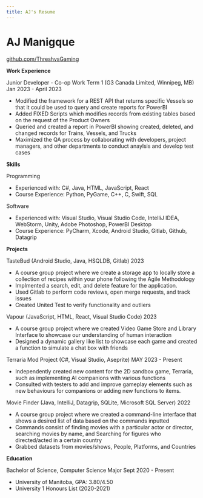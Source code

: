 ```yaml
---
title: AJ's Resume
---
```



AJ Manigque
===========

[github.com/ThreshvsGaming](https://github.com/ThreshvsGaming)

**Work Experience**

Junior Developer - Co-op Work Term 1 (G3 Canada Limited, Winnipeg, MB) Jan 2023 - April 2023

*   Modified the framework for a REST API that returns specific Vessels so that it could be used to query and create reports for PowerBI
*   Added FIXED Scripts which modifies records from existing tables based on the request of the Product Owners
*   Queried and created a report in PowerBI showing created, deleted, and changed records for Trains, Vessels, and Trucks
*   Maximized the QA process by collaborating with developers, project managers, and other departments to conduct anaylsis and develop test cases

**Skills**

Programming

*   Experienced with: C#, Java, HTML, JavaScript, React
*   Course Experience: Python, PyGame, C++, C, Swift, SQL

Software

*   Experienced with: Visual Studio, Visual Studio Code, IntelliJ IDEA, WebStorm, Unity, Adobe Photoshop, PowerBI Desktop
*   Course Experience: PyCharm, Xcode, Android Studio, Gitlab, Github, Datagrip

**Projects**

TasteBud (Android Studio, Java, HSQLDB, Gitlab) 2023

*   A course group project where we create a storage app to locally store a collection of recipes within your phone following the Agile Methodology
*   Implmented a search, edit, and delete feature for the application.
*   Used Gitlab to perform code reviews, open merge requests, and track issues
*   Created United Test to verify functionality and outliers

Vapour (JavaScript, HTML, React, Visual Studio Code) 2023

*   A course group project where we created Video Game Store and Library Interface to showcase our understanding of human interaction
*   Designed a dynamic gallery like list to showcase each game and created a function to simulate a chat box with friends

Terraria Mod Project (C#, Visual Studio, Aseprite) MAY 2023 - Present

*   Independently created new content for the 2D sandbox game, Terraria, such as implementing AI companions with various functions
*   Consulted with testers to add and improve gameplay elements such as new behaviours for companions or adding new functions to items.

Movie Finder (Java, IntelliJ, Datagrip, SQLite, Microsoft SQL Server) 2022

*   A course group project where we created a command-line interface that shows a desired list of data based on the commands inputted
*   Commands consist of finding movies with a particular actor or director, searching movies by name, and Searching for figures who directed/acted in a certain country
*   Grabbed datasets from movies/shows, People, Platforms, and Countries

**Education**

Bachelor of Science, Computer Science Major Sept 2020 - Present

*   University of Manitoba, GPA: 3.80/4.50
*   University 1 Honours List (2020-2021)
